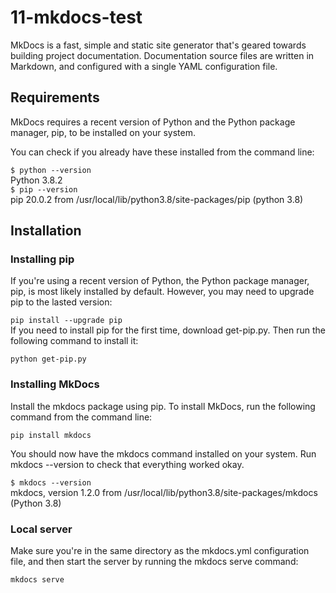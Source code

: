 # 11-mkdocs-test

MkDocs is a fast, simple and static site generator that's geared towards building project documentation. Documentation source files are written in Markdown, and configured with a single YAML configuration file.
## Requirements

MkDocs requires a recent version of Python and the Python package manager, pip, to be installed on your system.

You can check if you already have these installed from the command line:

`$ python --version`<br>
Python 3.8.2 <br>
`$ pip --version`<br>
pip 20.0.2 from /usr/local/lib/python3.8/site-packages/pip (python 3.8)


## Installation


### Installing pip
If you're using a recent version of Python, the Python package manager, pip, is most likely installed by default. However, you may need to upgrade pip to the lasted version:

`pip install --upgrade pip`<br>
If you need to install pip for the first time, download get-pip.py. Then run the following command to install it:

`python get-pip.py` <br>

### Installing MkDocs
Install the mkdocs package using pip. To install MkDocs, run the following command from the command line:

`pip install mkdocs`

You should now have the mkdocs command installed on your system.
Run mkdocs --version to check that everything worked okay.

`$ mkdocs --version`<br>
mkdocs, version 1.2.0 from /usr/local/lib/python3.8/site-packages/mkdocs (Python 3.8)

### Local server 
Make sure you're in the same directory as the mkdocs.yml configuration file, and then start the server by running the mkdocs serve command:

`mkdocs serve`
